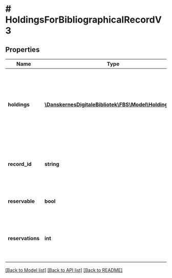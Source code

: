 # # HoldingsForBibliographicalRecordV3

## Properties

Name | Type | Description | Notes
------------ | ------------- | ------------- | -------------
**holdings** | [**\DanskernesDigitaleBibliotek\FBS\Model\HoldingsV3[]**](HoldingsV3.md) | An array of holdings for the materials matching the bibliographical record, as distributed across branches,  departments and locations |
**record_id** | **string** | Identifies the bibliographical record for the available materials,  The FAUST number |
**reservable** | **bool** | True if there is any reservable materials |
**reservations** | **int** | Total number of current active reservations for the bibliographical record |

[[Back to Model list]](../../README.md#models) [[Back to API list]](../../README.md#endpoints) [[Back to README]](../../README.md)
